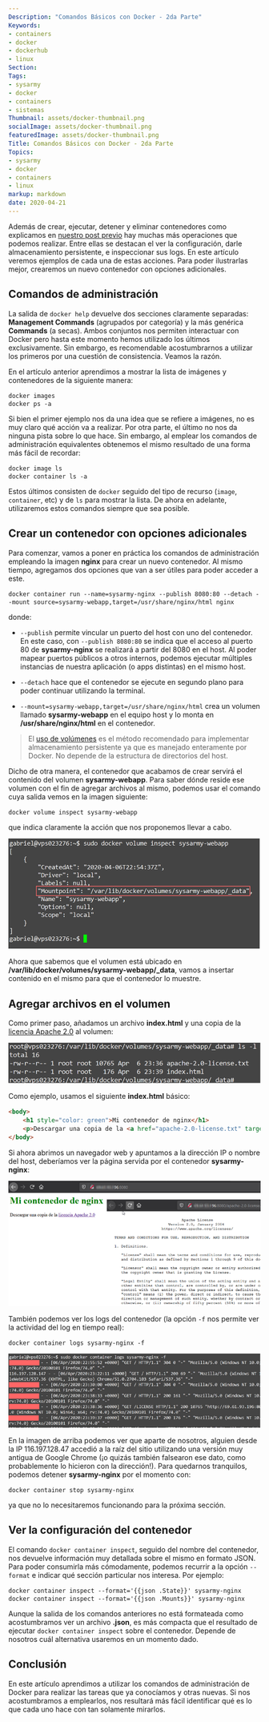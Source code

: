 ```yaml
---
Description: "Comandos Básicos con Docker - 2da Parte"
Keywords:
- containers 
- docker
- dockerhub
- linux
Section: 
Tags:
- sysarmy
- docker
- containers
- sistemas
Thumbnail: assets/docker-thumbnail.png
socialImage: assets/docker-thumbnail.png
featuredImage: assets/docker-thumbnail.png
Title: Comandos Básicos con Docker - 2da Parte
Topics:
- sysarmy
- docker
- containers
- linux
markup: markdown
date: 2020-04-21
---
```


Además de crear, ejecutar, detener y eliminar contenedores como explicamos en [nuestro post previo](posts/docker-comandos-basicos-primera-parte) hay muchas más operaciones que podemos realizar. Entre ellas se destacan el ver la configuración, darle almacenamiento persistente, e inspeccionar sus logs. En este artículo veremos ejemplos de cada una de estas acciones. Para poder ilustrarlas mejor, crearemos un nuevo contenedor con opciones adicionales.

## Comandos de administración

La salida de `docker help` devuelve dos secciones claramente separadas: **Management Commands** (agrupados por categoría) y la más genérica **Commands** (a secas). Ambos conjuntos nos permiten interactuar con Docker pero hasta este momento hemos utilizado los últimos exclusivamente. Sin embargo, es recomendable acostumbrarnos a utilizar los primeros por una cuestión de consistencia. Veamos la razón.

En el artículo anterior aprendimos a mostrar la lista de imágenes y contenedores de la siguiente manera:

    docker images
    docker ps -a

Si bien el primer ejemplo nos da una idea que se refiere a imágenes, no es muy claro qué acción va a realizar. Por otra parte, el último no nos da ninguna pista sobre lo que hace. Sin embargo, al emplear los comandos de administración equivalentes obtenemos el mismo resultado de una forma más fácil de recordar:

    docker image ls
    docker container ls -a

Estos últimos consisten de `docker` seguido del tipo de recurso (`image`, `container`, etc) y de `ls` para mostrar la lista. De ahora en adelante, utilizaremos estos comandos siempre que sea posible.

## Crear un contenedor con opciones adicionales

Para comenzar, vamos a poner en práctica los comandos de administración empleando la imagen **nginx** para crear un nuevo contenedor. Al mismo tiempo, agregamos dos opciones que van a ser útiles para poder acceder a este. 

    docker container run --name=sysarmy-nginx --publish 8080:80 --detach --mount source=sysarmy-webapp,target=/usr/share/nginx/html nginx

donde:

- `--publish` permite vincular un puerto del host con uno del contenedor. En este caso, con `--publish 8080:80` se indica que el acceso al puerto 80 de **sysarmy-nginx** se realizará a partir del 8080 en el host. Al poder mapear puertos públicos a otros internos, podemos ejecutar múltiples instancias de nuestra aplicación (o apps distintas) en el mismo host.

- `--detach` hace que el contenedor se ejecute en segundo plano para poder continuar utilizando la terminal.

- `--mount=sysarmy-webapp,target=/usr/share/nginx/html` crea un volumen llamado **sysarmy-webapp** en el equipo host y lo monta en **/usr/share/nginx/html** en el contenedor. 

> El [uso de volúmenes](https://docs.docker.com/storage/volumes/) es el método recomendado para implementar almacenamiento persistente ya que es manejado enteramente por Docker. No depende de la estructura de directorios del host.

Dicho de otra manera, el contenedor que acabamos de crear servirá el contenido del volumen **sysarmy-webapp**. Para saber dónde reside ese volumen con el fin de agregar archivos al mismo, podemos usar el comando cuya salida vemos en la imagen siguiente:

    docker volume inspect sysarmy-webapp

que indica claramente la acción que nos proponemos llevar a cabo.

![Inspeccionar volumen utilizado en el contenedor](assets/docker-volume-inspect-1.png)

Ahora que sabemos que el volumen está ubicado en **/var/lib/docker/volumes/sysarmy-webapp/_data**, vamos a insertar contenido en el mismo para que el contenedor lo muestre.

## Agregar archivos en el volumen

Como primer paso, añadamos un archivo **index.html** y una copia de la [licencia Apache 2.0](https://github.com/moby/moby/blob/master/LICENSE) al volumen:

![Agregar archivos a un volumen](assets/docker-agregar-archivos-volumen-1.png)

Como ejemplo, usamos el siguiente **index.html** básico:

```html
<body>
    <h1 style="color: green">Mi contenedor de nginx</h1>
    <p>Descargar una copia de la <a href="apache-2.0-license.txt" target="_blank">licencia Apache 2.0</a></p>
</body>
```

Si ahora abrimos un navegador web y apuntamos a la dirección IP o nombre del host, deberíamos ver la página servida por el contenedor **sysarmy-nginx**:

![Comprobar que el contenedor funciona correctamente](assets/docker-nginx-servir-archivos-1.png)

También podemos ver los logs del contenedor (la opción `-f` nos permite ver la actividad del log en tiempo real):

    docker container logs sysarmy-nginx -f

![Inspeccionar los logs del contenedor](assets/docker-container-logs.png)

En la imagen de arriba podemos ver que aparte de nosotros, alguien desde la IP 116.197.128.47 accedió a la raíz del sitio utilizando una versión muy antigua de Google Chrome (¡o quizás también falsearon ese dato, como probablemente lo hicieron con la dirección!). Para quedarnos tranquilos, podemos detener **sysarmy-nginx** por el momento con:

    docker container stop sysarmy-nginx

ya que no lo necesitaremos funcionando para la próxima sección.

## Ver la configuración del contenedor

El comando `docker container inspect`, seguido del nombre del contenedor, nos devuelve información muy detallada sobre el mismo en formato JSON. Para poder consumirla más cómodamente, podemos recurrir a la opción `--format` e indicar qué sección particular nos interesa. Por ejemplo:

    docker container inspect --format='{{json .State}}' sysarmy-nginx 
    docker container inspect --format='{{json .Mounts}}' sysarmy-nginx

Aunque la salida de los comandos anteriores no está formateada como acostumbramos ver un archivo **.json**, es más compacta que el resultado de ejecutar `docker container inspect` sobre el contenedor. Depende de nosotros cuál alternativa usaremos en un momento dado.

## Conclusión

En este artículo aprendimos a utilizar los comandos de administración de Docker para realizar las tareas que ya conocíamos y otras nuevas. Si nos acostumbramos a emplearlos, nos resultará más fácil identificar qué es lo que cada uno hace con tan solamente mirarlos.
